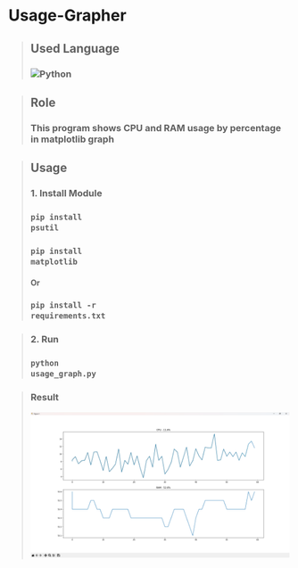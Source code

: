 # Usage-Grapher

> ## Used Language
> ### ![Python](https://img.shields.io/badge/python-3670A0?style=for-the-badge&logo=python&logoColor=ffdd54)

> ## Role
> ### This program shows CPU and RAM usage by percentage in matplotlib graph

> ## Usage
> ### 1. Install Module
> ### <pre><code>pip install psutil</code></pre>
> ### <pre><code>pip install matplotlib</code></pre>
> #### **Or**
> ### <pre><code>pip install -r requirements.txt</code></pre>



> ### 2. Run
> ### <pre><code>python usage_graph.py</code></pre>

> ### Result
> <img src="image/preivew.png">

